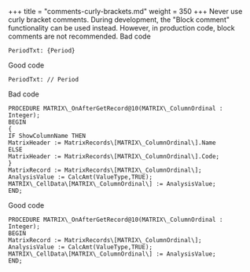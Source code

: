 +++
title = "comments-curly-brackets.md"
weight = 350
+++
Never use curly bracket comments. During development, the "Block comment" functionality can be used instead. However, in production code, block comments are not recommended. Bad code

    PeriodTxt: {Period}  
      
    

Good code

    PeriodTxt: // Period  
      
    

Bad code

    PROCEDURE MATRIX\_OnAfterGetRecord@10(MATRIX\_ColumnOrdinal : Integer);
    BEGIN
    {
    IF ShowColumnName THEN
    MatrixHeader := MatrixRecords\[MATRIX\_ColumnOrdinal\].Name
    ELSE
    MatrixHeader := MatrixRecords\[MATRIX\_ColumnOrdinal\].Code;
    }
    MatrixRecord := MatrixRecords\[MATRIX\_ColumnOrdinal\];
    AnalysisValue := CalcAmt(ValueType,TRUE);
    MATRIX\_CellData\[MATRIX\_ColumnOrdinal\] := AnalysisValue;
    END;

Good code

    PROCEDURE MATRIX\_OnAfterGetRecord@10(MATRIX\_ColumnOrdinal : Integer);
    BEGIN
    MatrixRecord := MatrixRecords\[MATRIX\_ColumnOrdinal\];
    AnalysisValue := CalcAmt(ValueType,TRUE);
    MATRIX\_CellData\[MATRIX\_ColumnOrdinal\] := AnalysisValue;
    END;

